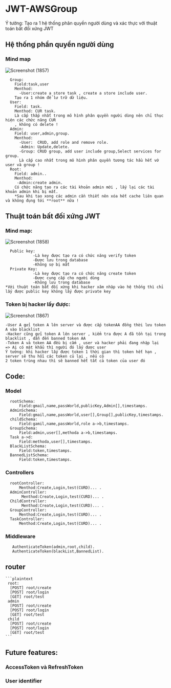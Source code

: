 # JWT-AWSGroup
Ý tưởng: Tạo ra 1 hệ thống phân quyền người dùng và xác thực với thuật toán bất đối xứng JWT
## Hệ thống phần quyền người dùng
### Mind map 
![Screenshot (1857)](https://github.com/user-attachments/assets/9ea97da6-17a2-485b-951c-d703633e075f)
```plaintext
  Group:
    Field:task,user
    Menthod: 
      -User:create a store task , create a store include user.
    Tạo ra 1 nhóm để lư trữ dữ liệu.
  User:
    Field: task.
    Menthod: CUR task.
    Là cấp thấp nhất trong mô hình phân quyền người dùng nên chỉ thục hiện các chức năng CUR
    , không có delete !
  Admin:
    Field: user,admin,group.
    Menthod:
      -User:  CRUD, add role and remove role.
      -Admin: Update,delete.
      -Group: CRUD group, add user include group,Select services for group.
      Là cấp cao nhất trong mô hình phân quyền tương tác hầu hết vớ user và group !
  Root: 
    Field: admin..
    Menthod: 
     -Admin:create admin. 
    Có chức năng tạo ra các tài khoản admin mới , lấy lại các tài khoản admin khi bị mất.
    *Sau khi tạo xong các admin cần thiết nên xóa hết cache liên quan và không đụng tới **root** nữa !
```
## Thuật toán bất đối xứng JWT
### Mind map:
  ![Screenshot (1858)](https://github.com/user-attachments/assets/3efa8a7f-c895-47e8-84d0-64dcc696b640)
```plaintext
  Public key:
            -Là key được tạo ra có chức năng verify token
            -Được lưu trong database
            -Không sợ bị mất
  Private Key:
            -Là key được tạo ra có chức năng create token
            -Được cung cấp cho người dùng
            -Không lưu trong database
*Với thuật toán bất đối xứng khi hacker xâm nhập vào hệ thống thì chỉ lấy được public key không lấy được private key
```
### Token bị hacker lấy được:
  ![Screenshot (1867)](https://github.com/user-attachments/assets/fdae3a59-a7c0-4506-841c-2e7526419930)
  ```plaintext
  -User A gửi token A lên server và được cấp tokenAA đồng thời lưu token A vào blacklist
  -Hacker cũng gửi token A lên server , kiểm tra được A đã tồn tại trong blacklist , dẫn đến banned token AA
  -Token A và token AA đều bị cấm , user và hacker phải đang nhập lại
  => Ai có mật khẩu thì người đó lấy được user
  Ý tưởng: khi hacker lấy được token 1 thời gian thì token hết hạn , server sẽ thu hồi các token củ lại , nếu có
  2 token trùng nhau thì sẽ banned hết tất cả token của user đó
  ```
## Code:
### Model
```plaintext
  rootSchema:
      Field:gmail,name,passWorld,publicKey,Admin[],timestamps.
  AdminSchema:
      Field:gmail,name,passWorld,user[],Group[],publicKey,timestamps.
  childSchema:
      Field:gamil,name,passWorld,role a->b,timestamps.
  GroupSchema:
      Field:admin,user[],methoda a->b,timestamps.
  Task a->d:
      Field:methoda,user[],timestamps.
  BlackListSchema:
      Field:token,timestamps.
  BannedListSchema:
      Field:token,timestamps.
  ```
  ### Controllers
```plaintext
  rootController:
      Menthod:Create,Login,test(CURD)... .
  AdminController:
       Menthod:Create,Login,test(CURD)... .
  ChildController:
       Menthod:Create,Login,test(CURD)... .
  GroupController:
      Menthod:Create,Login,test(CURD)... .
  TaskController:
      Menthod:Create,Login,test(CURD)... .
  ```
  ### Middleware
  ```plaintext
     AuthenticateToken(admin,root,child).
     AuthenticateToken(blackList,BannedList).
  ```
  ## router
    ```plaintext
     root:
      [POST] root/create
      [POST] root/login
      [GET] root/test
     admin
      [POST] root/create
      [POST] root/login
      [GET] root/test
     child
      [POST] root/create
      [POST] root/login
      [GET] root/test
    ```
  ## Future features:
  ### AccessToken và RefreshToken
  ### User identifier
